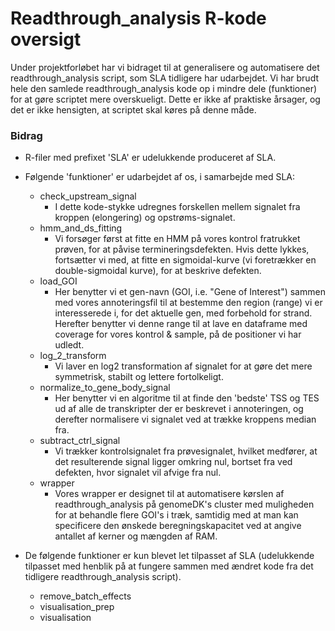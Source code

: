 # Readthrough_analysis R-kode oversigt

Under projektforløbet har vi bidraget til at generalisere og automatisere det readthrough_analysis script, som SLA tidligere har udarbejdet.
Vi har brudt hele den samlede readthrough_analysis kode op i mindre dele (funktioner) for at gøre scriptet mere overskueligt. Dette er ikke af praktiske årsager, og det er ikke hensigten, at scriptet skal køres på denne måde.

### Bidrag

* R-filer med prefixet 'SLA' er udelukkende produceret af SLA.
* Følgende 'funktioner' er udarbejdet af os, i samarbejde med SLA:
  - check_upstream_signal
    * I dette kode-stykke udregnes forskellen mellem signalet fra kroppen (elongering) og opstrøms-signalet.
  - hmm_and_ds_fitting
    * Vi forsøger først at fitte en HMM på vores kontrol fratrukket prøven, for at påvise termineringsdefekten. Hvis dette lykkes,                  fortsætter vi med, at fitte en sigmoidal-kurve (vi foretrækker en double-sigmoidal kurve), for at beskrive defekten. 
  - load_GOI
    * Her benytter vi et gen-navn (GOI, i.e. "Gene of Interest") sammen med vores annoteringsfil til at bestemme den region (range) vi er           interesserede i, for det aktuelle gen, med forbehold for strand. Herefter benytter vi denne range til at lave en dataframe med coverage
      for vores kontrol & sample, på de positioner vi har udledt.
  - log_2_transform
    * Vi laver en log2 transformation af signalet for at gøre det mere symmetrisk, stabilt og lettere fortolkeligt. 
  - normalize_to_gene_body_signal
    * Her benytter vi en algoritme til at finde den 'bedste' TSS og TES ud af alle de transkripter der er beskrevet i annoteringen, og              derefter normalisere vi signalet ved at trække kroppens median fra.
  - subtract_ctrl_signal
    * Vi trækker kontrolsignalet fra prøvesignalet, hvilket medfører, at det resulterende signal ligger omkring nul, bortset fra                    ved defekten, hvor signalet vil afvige fra nul.
  - wrapper
    * Vores wrapper er designet til at automatisere kørslen af readthrough_analysis på genomeDK's cluster med muligheden for at behandle            flere GOI's i træk, samtidig med at man kan specificere den ønskede beregningskapacitet ved at angive antallet af kerner og                   mængden af RAM.
  
* De følgende funktioner er kun blevet let tilpasset af SLA (udelukkende tilpasset med henblik på at fungere sammen med ændret kode fra det tidligere readthrough_analysis script).
  - remove_batch_effects
  - visualisation_prep
  - visualisation
